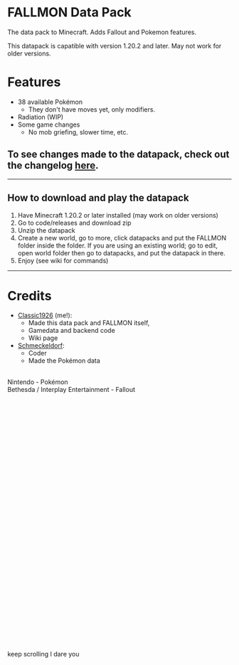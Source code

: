 # FALLMON Data Pack
 
The data pack to Minecraft. Adds Fallout and Pokemon features.

This datapack is capatible with version 1.20.2 and later. May not work for older versions.

# Features
* 38 available Pokémon
   * They don't have moves yet, only modifiers.
* Radiation (WIP)
* Some game changes
  * No mob griefing, slower time, etc.
## To see changes made to the datapack, check out the changelog [here](https://github.com/ClassicBoost/FALLMON-Data-Pack/blob/main/CHANGELOG.md).
-----------------------------------------------
## How to download and play the datapack
1. Have Minecraft 1.20.2 or later installed (may work on older versions)
2. Go to code/releases and download zip
3. Unzip the datapack
4. Create a new world, go to more, click datapacks and put the FALLMON folder inside the folder. If you are using an existing world; go to edit, open world folder then go to datapacks, and put the datapack in there.
5. Enjoy (see wiki for commands)
-----------------------------------------------
# Credits
* [Classic1926](https://www.youtube.com/channel/UCKcqlPIGcsoiGl9qsasAJhw) (me!):
  * Made this data pack and FALLMON itself,
  * Gamedata and backend code
  * Wiki page
* [Schmeckeldorf](https://www.youtube.com/@Schmeckeldorf.):
  * Coder
  * Made the Pokémon data
<br>
Nintendo - Pokémon<br>
Bethesda / Interplay Entertainment - Fallout<br>
<br>
<br>
<br>
<br>
<br>
<br>
<br>
<br>
<br>
<br>
<br>
<br>
<br>
<br>
<br>
<br>
<br>
<br>
<br>
<br>
<br>
<br>
<br>
<br>
<br>
<br>
<br>
<br>
<br>
<br>
<br>
<br>
<br>
<br>
keep scrolling I dare you
